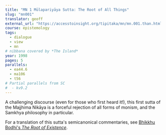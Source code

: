 ```yaml
---
title: "MN 1 Mūlapariyāya Sutta: The Root of All Things"
slug: "mn001"
translator: geoff
external_url: "https://accesstoinsight.org/tipitaka/mn/mn.001.than.html"
course: epistemology
tags:
  - dialogue
  - view
  - mn
# nibbana covered by *The Island*
year: 1998
pages: 5
parallels:
  - ea44.6
  - ma106
  - t56
# Partial parallels from SC
#  - kv9.2
---
```


A challenging discourse (even for those who first heard it!), this first sutta of the Majjhima Nikāya is a forceful rejection of all forms of monism, and the Samkhya philosophy in particular.

For a translation of this sutta's semicanonical commentaries, see [Bhikkhu Bodhi's *The Root of Existence*](/content/monographs/mn1-cmy_bodhi).
